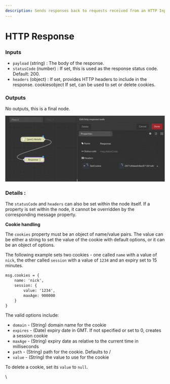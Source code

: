 ```yaml
---
description: Sends responses back to requests received from an HTTP Input node.
---
```


# HTTP Response

### Inputs

* `payload` (string) : The body of the response.
* `statusCode` (number) : If set, this is used as the response status code. Default: 200.
* `headers` (object) : If set, provides HTTP headers to include in the response. cookiesobject If set, can be used to set or delete cookies.

### Outputs

No outputs, this is a final node.

![](<../../../../.gitbook/assets/image (50) (1).png>)

### Details :

The `statusCode` and `headers` can also be set within the node itself. If a property is set within the node, it cannot be overridden by the corresponding message property.

**Cookie handling**

The `cookies` property must be an object of name/value pairs. The value can be either a string to set the value of the cookie with default options, or it can be an object of options.

The following example sets two cookies - one called `name` with a value of `nick`, the other called `session` with a value of `1234` and an expiry set to 15 minutes.

```
msg.cookies = {
    name: 'nick',
    session: {
        value: '1234',
        maxAge: 900000
    }
}
```

The valid options include:

* `domain` - (String) domain name for the cookie
* `expires` - (Date) expiry date in GMT. If not specified or set to 0, creates a session cookie
* `maxAge` - (String) expiry date as relative to the current time in milliseconds
* `path` - (String) path for the cookie. Defaults to /
* `value` - (String) the value to use for the cookie

To delete a cookie, set its `value` to `null`.

\\
